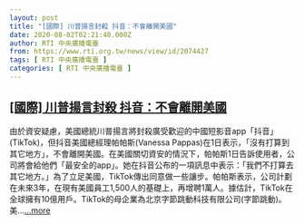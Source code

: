 ```yaml
---
layout: post
title: "[國際] 川普揚言封殺 抖音：不會離開美國"
date: 2020-08-02T02:21:48.000Z
author: RTI 中央廣播電臺
from: https://www.rti.org.tw/news/view/id/2074427
tags: [ RTI 中央廣播電臺 ]
categories: [ RTI 中央廣播電臺 ]
---
```

<!--1596334908000-->
[[國際] 川普揚言封殺 抖音：不會離開美國](https://www.rti.org.tw/news/view/id/2074427)
------

<div>
由於資安疑慮，美國總統川普揚言將封殺廣受歡迎的中國短影音app「抖音」(TikTok)，但抖音美國總經理帕帕斯(Vanessa Pappas)在1日表示，「沒有打算到其它地方」，不會離開美國。在美國關切資安的情況下，帕帕斯1日告訴使用者，公司將會給他們「最安全的app」。她在抖音公布的一項訊息中表示：「我們不打算去其它地方。」為了立足美國，TikTok傳出同意做一些讓步。帕帕斯表示，公司計劃在未來3年，在現有美國員工1,500人的基礎上，再增聘1萬人。據估計，TikTok在全球擁有10億用戶。TikTok的母企業為北京字節跳動科技有限公司(字節跳動)。美...<a target="_blank" href="https://www.rti.org.tw/news/view/id/2074427">...more</a>
</div>
